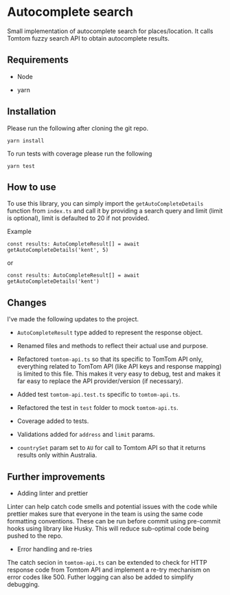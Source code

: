 
# Autocomplete search

Small implementation of autocomplete search for places/location. It calls Tomtom fuzzy search API to obtain autocomplete results.

  

## Requirements

  

- Node

- yarn

  

## Installation

  

Please run the following after cloning the git repo.

  

    yarn install

  

To run tests with coverage please run the following

  

    yarn test

  

## How to use

To use this library, you can simply import the `getAutoCompleteDetails` function from `index.ts` and call it by providing a search query and limit (limit is optional), limit is defaulted to 20 if not provided.

  

Example

  

    const results: AutoCompleteResult[] = await getAutoCompleteDetails('kent', 5)

  

or

  

    const results: AutoCompleteResult[] = await getAutoCompleteDetails('kent')

  

## Changes

I've made the following updates to the project.

  

*  `AutoCompleteResult` type added to represent the response object.

* Renamed files and methods to reflect their actual use and purpose.

* Refactored `tomtom-api.ts` so that its specific to TomTom API only, everything related to TomTom API (like API keys and response mapping) is limited to this file. This makes it very easy to debug, test and makes it far easy to replace the API provider/version (if necessary).

* Added test `tomtom-api.test.ts` specific to `tomtom-api.ts`.

* Refactored the test in `test` folder to mock `tomtom-api.ts`.

* Coverage added to tests.

* Validations added for `address` and `limit` params.

*  `countrySet` param set to `AU` for call to Tomtom API so that it returns results only within Australia.

  

## Further improvements

  

* Adding linter and prettier

Linter can help catch code smells and potential issues with the code while prettier makes sure that everyone in the team is using the same code formatting conventions. These can be run before commit using pre-commit hooks using library like Husky. This will reduce sub-optimal code being pushed to the repo.

  

* Error handling and re-tries

The catch secion in `tomtom-api.ts` can be extended to check for HTTP response code from Tomtom API and implement a re-try mechanism on error codes like 500. Futher logging can also be added to simplify debugging.